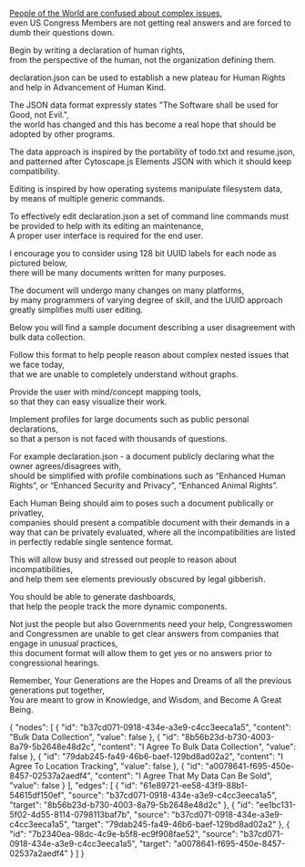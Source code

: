 [People of the World are confused about complex issues](https://en.wikipedia.org/wiki/List_of_data_breaches),\
even US Congress Members are not getting real answers and are forced to dumb their questions down.

Begin by writing a declaration of human rights,\
from the perspective of the human, not the organization defining them.

declaration.json can be used to establish a new plateau for Human Rights and help in Advancement of Human Kind.

The JSON data format expressly states "The Software shall be used for Good, not Evil.",\
the world has changed and this has become a real hope that should be adopted by other programs.

The data approach is inspired by the portability of todo.txt and resume.json,\
and patterned after Cytoscape.js Elements JSON with which it should keep compatibility.

Editing is inspired by how operating systems manipulate filesystem data,\
by means of multiple generic commands.

To effectively edit declaration.json a set of command line commands must be provided to help with its editing an maintenance,\
A proper user interface is required for the end user.

I encourage you to consider using 128 bit UUID labels for each node as pictured below,\
there will be many documents written for many purposes.

The document will undergo many changes on many platforms,\
by many programmers of varying degree of skill, and the UUID approach greatly simplifies multi user editing.

Below you will find a sample document describing a user disagreement with bulk data collection.

Follow this format to help people reason about complex nested issues that we face today,\
that we are unable to completely understand without graphs.

Provide the user with mind/concept mapping tools,\
so that they can easy visualize their work.

Implement profiles for large documents such as public personal declarations,\
so that a person is not faced with thousands of questions.

For example declaration.json - a document publicly declaring what the owner agrees/disagrees with,\
should be simplified with profile combinations such as “Enhanced Human Rights”, or “Enhanced Security and Privacy”, “Enhanced Animal Rights”.

Each Human Being should aim to poses such a document publically or privatley,\
companies should present a compatible document with their demands in a way that can be privately evaluated, where all the incompatibilities are listed in perfectly redable single sentence format.

This will allow busy and stressed out people to reason about incompatibilities,\
and help them see elements previously obscured by legal gibberish.

You should be able to generate dashboards,\
that help the people track the more dynamic components.

Not just the people but also Governments need your help, Congresswomen and Congressmen are unable to get clear answers from companies that engage in unusual practices,\
this document format will allow them to get yes or no answers prior to congressional hearings.

Remember, Your Generations are the Hopes and Dreams of all the previous generations put together,\
You are meant to grow in Knowledge, and Wisdom, and Become A Great Being.

{
"nodes": \[
{
"id": "b37cd071-0918-434e-a3e9-c4cc3eeca1a5",
"content": "Bulk Data Collection",
"value": false
},
{
"id": "8b56b23d-b730-4003-8a79-5b2648e48d2c",
"content": "I Agree To Bulk Data Collection",
"value": false
},
{
"id": "79dab245-fa49-46b6-baef-129bd8ad02a2",
"content": "I Agree To Location Tracking",
"value": false
},
{
"id": "a0078641-f695-450e-8457-02537a2aedf4",
"content": "I Agree That My Data Can Be Sold",
"value": false
}
],
"edges": \[
{
"id": "61e89721-ee58-43f9-88b1-54615df150ef",
"source": "b37cd071-0918-434e-a3e9-c4cc3eeca1a5",
"target": "8b56b23d-b730-4003-8a79-5b2648e48d2c"
},
{
"id": "ee1bc131-5f02-4d55-8114-0798113baf7b",
"source": "b37cd071-0918-434e-a3e9-c4cc3eeca1a5",
"target": "79dab245-fa49-46b6-baef-129bd8ad02a2"
},
{
"id": "7b2340ea-98dc-4c9e-b5f8-ec9f908fae52",
"source": "b37cd071-0918-434e-a3e9-c4cc3eeca1a5",
"target": "a0078641-f695-450e-8457-02537a2aedf4"
}
]
}
